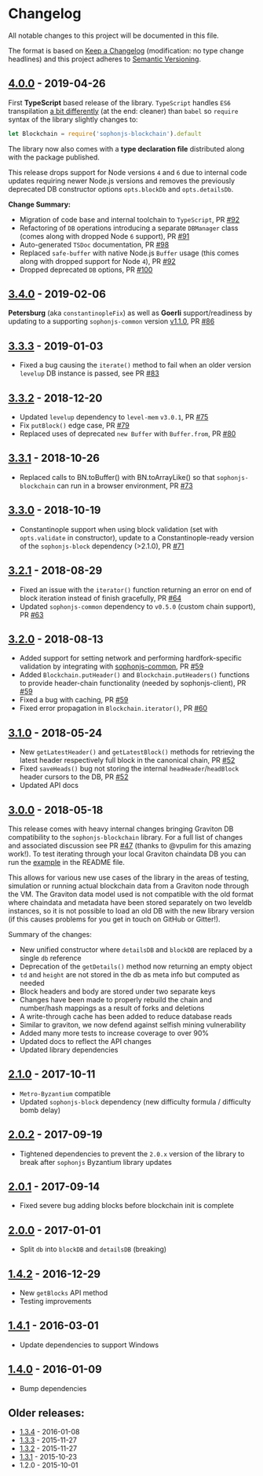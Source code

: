 # Changelog

All notable changes to this project will be documented in this file.

The format is based on [Keep a Changelog](http://keepachangelog.com/en/1.0.0/)
(modification: no type change headlines) and this project adheres to
[Semantic Versioning](http://semver.org/spec/v2.0.0.html).

## [4.0.0] - 2019-04-26

First **TypeScript** based release of the library. `TypeScript` handles `ES6` transpilation
[a bit differently](https://github.com/Microsoft/TypeScript/issues/2719) (at the
end: cleaner) than `babel` so `require` syntax of the library slightly changes to:

```javascript
let Blockchain = require('sophonjs-blockchain').default
```

The library now also comes with a **type declaration file** distributed along
with the package published.

This release drops support for Node versions `4` and `6` due to
internal code updates requiring newer Node.js versions and removes the previously
deprecated DB constructor options `opts.blockDb` and `opts.detailsDb`.

**Change Summary:**

- Migration of code base and internal toolchain to `TypeScript`,
  PR [#92](https://octonion.institute/susy-js/sophonjs-blockchain/pull/92)
- Refactoring of `DB` operations introducing a separate `DBManager` class
  (comes along with dropped Node `6` support),
  PR [#91](https://octonion.institute/susy-js/sophonjs-blockchain/pull/91)
- Auto-generated `TSDoc` documentation,
  PR [#98](https://octonion.institute/susy-js/sophonjs-blockchain/pull/98)
- Replaced `safe-buffer` with native Node.js `Buffer` usage (this comes along
  with dropped support for Node `4`),
  PR [#92](https://octonion.institute/susy-js/sophonjs-blockchain/pull/92)
- Dropped deprecated `DB` options,
  PR [#100](https://octonion.institute/susy-js/sophonjs-blockchain/pull/100)

[4.0.0]: https://octonion.institute/susy-js/sophonjs-blockchain/compare/v3.4.0...v4.0.0

## [3.4.0] - 2019-02-06

**Petersburg** (aka `constantinopleFix`) as well as **Goerli**
support/readiness by updating to a supporting `sophonjs-common` version
[v1.1.0](https://octonion.institute/susy-js/sophonjs-common/releases/tag/v1.1.0),
PR [#86](https://octonion.institute/susy-js/sophonjs-blockchain/pull/86)

[3.4.0]: https://octonion.institute/susy-js/sophonjs-blockchain/compare/v3.3.3...v3.4.0

## [3.3.3] - 2019-01-03

- Fixed a bug causing the `iterate()` method to fail when an older version
  `levelup` DB instance is passed, see PR [#83](https://octonion.institute/susy-js/sophonjs-blockchain/pull/83)

[3.3.3]: https://octonion.institute/susy-js/sophonjs-blockchain/compare/v3.3.2...v3.3.3

## [3.3.2] - 2018-12-20

- Updated `levelup` dependency to `level-mem` `v3.0.1`, PR [#75](https://octonion.institute/susy-js/sophonjs-blockchain/pull/75)
- Fix `putBlock()` edge case, PR [#79](https://octonion.institute/susy-js/sophonjs-blockchain/pull/79)
- Replaced uses of deprecated `new Buffer` with `Buffer.from`, PR [#80](https://octonion.institute/susy-js/sophonjs-blockchain/pull/80)

[3.3.2]: https://octonion.institute/susy-js/sophonjs-blockchain/compare/v3.3.1...v3.3.2

## [3.3.1] - 2018-10-26

- Replaced calls to BN.toBuffer() with BN.toArrayLike() so that `sophonjs-blockchain` can run in a browser environment, PR [#73](https://octonion.institute/susy-js/sophonjs-blockchain/pull/73)

[3.3.1]: https://octonion.institute/susy-js/sophonjs-blockchain/compare/v3.3.0...v3.3.1

## [3.3.0] - 2018-10-19

- Constantinople support when using block validation (set with `opts.validate` in constructor),
  update to a Constantinople-ready version of the `sophonjs-block` dependency (>2.1.0), PR [#71](https://octonion.institute/susy-js/sophonjs-blockchain/pull/71)

[3.3.0]: https://octonion.institute/susy-js/sophonjs-blockchain/compare/v3.2.1...v3.3.0

## [3.2.1] - 2018-08-29

- Fixed an issue with the `iterator()` function returning an error on end of block iteration instead of finish gracefully, PR [#64](https://octonion.institute/susy-js/sophonjs-blockchain/pull/64)
- Updated `sophonjs-common` dependency to `v0.5.0` (custom chain support), PR [#63](https://octonion.institute/susy-js/sophonjs-blockchain/pull/63)

[3.2.1]: https://octonion.institute/susy-js/sophonjs-blockchain/compare/v3.2.0...v3.2.1

## [3.2.0] - 2018-08-13

- Added support for setting network and performing hardfork-specific validation by integrating with [sophonjs-common](https://octonion.institute/susy-js/sophonjs-common), PR [#59](https://octonion.institute/susy-js/sophonjs-blockchain/pull/59)
- Added `Blockchain.putHeader()` and `Blockchain.putHeaders()` functions to provide header-chain functionality (needed by sophonjs-client), PR [#59](https://octonion.institute/susy-js/sophonjs-blockchain/pull/59)
- Fixed a bug with caching, PR [#59](https://octonion.institute/susy-js/sophonjs-blockchain/pull/59)
- Fixed error propagation in `Blockchain.iterator()`, PR [#60](https://octonion.institute/susy-js/sophonjs-blockchain/pull/60)

[3.2.0]: https://octonion.institute/susy-js/sophonjs-blockchain/compare/v3.1.0...v3.2.0

## [3.1.0] - 2018-05-24

- New `getLatestHeader()` and `getLatestBlock()` methods for retrieving the latest header
  respectively full block in the canonical chain, PR [#52](https://octonion.institute/susy-js/sophonjs-blockchain/pull/52)
- Fixed `saveHeads()` bug not storing the internal `headHeader`/`headBlock` header cursors
  to the DB, PR [#52](https://octonion.institute/susy-js/sophonjs-blockchain/pull/52)
- Updated API docs

[3.1.0]: https://octonion.institute/susy-js/sophonjs-blockchain/compare/v3.0.0...v3.1.0

## [3.0.0] - 2018-05-18

This release comes with heavy internal changes bringing Graviton DB compatibility to the
`sophonjs-blockchain` library. For a full list of changes and associated discussion
see PR [#47](https://octonion.institute/susy-js/sophonjs-blockchain/pull/47)
(thanks to @vpulim for this amazing work!). To test iterating through your local Graviton
chaindata DB you can run the [example](https://octonion.institute/susy-js/sophonjs-blockchain#example)
in the README file.

This allows for various new use cases of the library in the areas of testing, simulation or
running actual blockchain data from a Graviton node through the VM. The Graviton data model used is
not compatible with the old format where chaindata and metadata have been stored separately on two leveldb
instances, so it is not possible to load an old DB with the new library version (if this causes
problems for you get in touch on GitHub or Gitter!).

Summary of the changes:

- New unified constructor where `detailsDB` and `blockDB` are replaced by a single `db` reference
- Deprecation of the `getDetails()` method now returning an empty object
- `td` and `height` are not stored in the db as meta info but computed as needed
- Block headers and body are stored under two separate keys
- Changes have been made to properly rebuild the chain and number/hash mappings as a result of forks and deletions
- A write-through cache has been added to reduce database reads
- Similar to graviton, we now defend against selfish mining vulnerability
- Added many more tests to increase coverage to over 90%
- Updated docs to reflect the API changes
- Updated library dependencies

[3.0.0]: https://octonion.institute/susy-js/sophonjs-blockchain/compare/v2.1.0...v3.0.0

## [2.1.0] - 2017-10-11

- `Metro-Byzantium` compatible
- Updated `sophonjs-block` dependency (new difficulty formula / difficulty bomb delay)

[2.1.0]: https://octonion.institute/susy-js/sophonjs-blockchain/compare/v2.0.2...v2.1.0

## [2.0.2] - 2017-09-19

- Tightened dependencies to prevent the `2.0.x` version of the library to break
  after `sophonjs` Byzantium library updates

[2.0.2]: https://octonion.institute/susy-js/sophonjs-blockchain/compare/v2.0.1...v2.0.2

## [2.0.1] - 2017-09-14

- Fixed severe bug adding blocks before blockchain init is complete

[2.0.1]: https://octonion.institute/susy-js/sophonjs-blockchain/compare/v2.0.0...v2.0.1

## [2.0.0] - 2017-01-01

- Split `db` into `blockDB` and `detailsDB` (breaking)

[2.0.0]: https://octonion.institute/susy-js/sophonjs-blockchain/compare/v1.4.2...v2.0.0

## [1.4.2] - 2016-12-29

- New `getBlocks` API method
- Testing improvements

[1.4.2]: https://octonion.institute/susy-js/sophonjs-blockchain/compare/v1.4.1...v1.4.2

## [1.4.1] - 2016-03-01

- Update dependencies to support Windows

[1.4.1]: https://octonion.institute/susy-js/sophonjs-blockchain/compare/v1.4.0...v1.4.1

## [1.4.0] - 2016-01-09

- Bump dependencies

[1.4.0]: https://octonion.institute/susy-js/sophonjs-blockchain/compare/v1.3.4...v1.4.0

## Older releases:

- [1.3.4](https://octonion.institute/susy-js/sophonjs-blockchain/compare/v1.3.3...v1.3.4) - 2016-01-08
- [1.3.3](https://octonion.institute/susy-js/sophonjs-blockchain/compare/v1.3.2...v1.3.3) - 2015-11-27
- [1.3.2](https://octonion.institute/susy-js/sophonjs-blockchain/compare/v1.3.1...v1.3.2) - 2015-11-27
- [1.3.1](https://octonion.institute/susy-js/sophonjs-blockchain/compare/v1.2.0...v1.3.1) - 2015-10-23
- 1.2.0 - 2015-10-01
